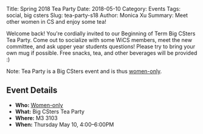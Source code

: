 Title: Spring 2018 Tea Party
Date: 2018-05-10
Category: Events
Tags: social, big csters
Slug: tea-party-s18
Author: Monica Xu
Summary: Meet other women in CS and enjoy some tea!

Welcome back! You're cordially invited to our Beginning of Term 
Big CSters Tea Party. Come out to socialize with some WiCS members, 
meet the new committee, and ask upper year students questions! 
Please try to bring your own mug if possible. Free snacks, tea, and 
other beverages will be provided :)

Note: Tea Party is a Big CSters event and is thus 
[women-only]({filename}/pages/faq.md).

## Event Details ##

+ **Who:** [Women-only]({filename}/pages/faq.md)
+ **What:** Big CSters Tea Party
+ **Where:** M3 3103
+ **When:** Thursday May 10, 4:00&ndash;6:00PM

